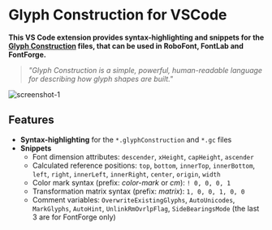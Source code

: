 # Glyph Construction for VSCode

**This VS Code extension provides syntax-highlighting and snippets for the [Glyph Construction](https://github.com/typemytype/GlyphConstruction#readme) files, that can be used in RoboFont, FontLab and FontForge.**

> _"Glyph Construction is a simple, powerful, human-readable language for describing how glyph shapes are built."_

![screenshot-1](https://github.com/adbac/GlyphConstruction-Language-Extension/assets/126618591/6f86a68c-5cca-4b43-8f00-f44c11095fdb)

## Features

- **Syntax-highlighting** for the `*.glyphConstruction` and `*.gc` files
- **Snippets**
    - Font dimension attributes: `descender`, `xHeight`, `capHeight`, `ascender`
    - Calculated reference positions: `top`, `bottom`, `innerTop`, `innerBottom`, `left`, `right`, `innerLeft`, `innerRight`, `center`, `origin`, `width`
    - Color mark syntax (prefix: _color-mark_ or _cm_): `! 0, 0, 0, 1`
    - Transformation matrix syntax (prefix: _matrix_): `1, 0, 0, 1, 0, 0`
    - Comment variables: `OverwriteExistingGlyphs`, `AutoUnicodes`, `MarkGlyphs`, `AutoHint`, `UnlinkRmOvrlpFlag`, `SideBearingsMode` (the last 3 are for FontForge only)
